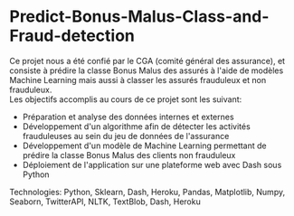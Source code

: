 # Predict-Bonus-Malus-Class-and-Fraud-detection

Ce projet nous a été confié par le CGA (comité général des assurance), et consiste à  prédire la classe Bonus Malus des assurés à l'aide de modèles Machine Learning  mais aussi à classer les assurés frauduleux et non frauduleux.  
Les objectifs accomplis au cours de ce projet sont les suivant:  

- Préparation et analyse des données internes et externes  
- Développement d'un algorithme afin de détecter les activités frauduleuses au sein du  jeu de données de l'assurance  
- Développement d'un modèle de Machine Learning permettant de prédire la classe Bonus Malus des clients non frauduleux
- Déploiement de l'application sur une plateforme web avec Dash sous Python   

Technologies: Python, Sklearn, Dash, Heroku, Pandas, Matplotlib, Numpy, Seaborn, TwitterAPI, NLTK, TextBlob, Dash, Heroku

